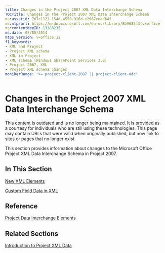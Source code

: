 ```yaml
---
title: Changes in the Project 2007 XML Data Interchange Schema
TOCTitle: Changes in the Project 2007 XML Data Interchange Schema
ms:assetid: 707c1121-154d-4550-916d-e2987eead64f
ms:mtpsurl: https://msdn.microsoft.com/en-us/library/Bb968543(v=office.12)
ms:contentKeyID: 13188235
ms.date: 05/05/2014
mtps_version: v=office.12
f1_keywords:
- XML and Project
- Project XML schema
- XML in Project
- XML schema [Windows SharePoint Services 3.0]
- Project 2007, XML
- Project XML schema changes
monikerRange: '>= project-client-2007 || project-client-odc'
---
```


# Changes in the Project 2007 XML Data Interchange Schema

This content is outdated and is no longer being maintained. It is provided as a courtesy for individuals who are still using these technologies. This page may contain URLs that were valid when originally published, but now link to sites or pages that no longer exist.

This section provides information about changes to the Microsoft Office Project XML Data Interchange Schema in Project 2007.

## In This Section

[New XML Elements](bb968581\(v=office.12\).md)

[Custom Field Data in XML](bb968687\(v=office.12\).md)

## Reference

[Project Data Interchange Elements](bb968664\(v=office.12\).md)

## Related Sections

[Introduction to Project XML Data](bb968652\(v=office.12\).md)

